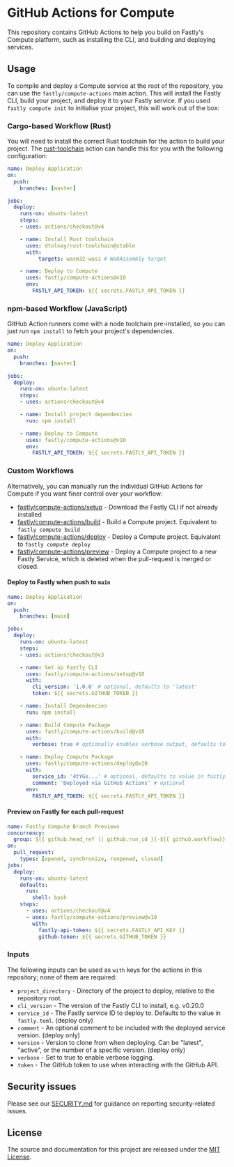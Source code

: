 # GitHub Actions for Compute

This repository contains GitHub Actions to help you build on Fastly's Compute platform, such as installing the CLI, and building and deploying services.

## Usage

To compile and deploy a Compute service at the root of the repository, you can use the `fastly/compute-actions` main action. This will install the Fastly CLI, build your project, and deploy it to your Fastly service. If you used `fastly compute init` to initialise your project, this will work out of the box:

### Cargo-based Workflow (Rust)

You will need to install the correct Rust toolchain for the action to build your project. The [rust-toolchain](https://github.com/marketplace/actions/rust-toolchain) action can handle this for you with the following configuration:

```yml
name: Deploy Application
on:
  push:
    branches: [master]

jobs:
  deploy:
    runs-on: ubuntu-latest
    steps:
    - uses: actions/checkout@v4

    - name: Install Rust toolchain
      uses: dtolnay/rust-toolchain@stable
      with:
          targets: wasm32-wasi # WebAssembly target

    - name: Deploy to Compute
      uses: fastly/compute-actions@v10
      env:
        FASTLY_API_TOKEN: ${{ secrets.FASTLY_API_TOKEN }}
```

### npm-based Workflow (JavaScript)

GitHub Action runners come with a node toolchain pre-installed, so you can just run `npm install` to fetch your project's dependencies.

```yml
name: Deploy Application
on:
  push:
    branches: [master]

jobs:
  deploy:
    runs-on: ubuntu-latest
    steps:
    - uses: actions/checkout@v4

    - name: Install project dependencies
      run: npm install

    - name: Deploy to Compute
      uses: fastly/compute-actions@v10
      env:
        FASTLY_API_TOKEN: ${{ secrets.FASTLY_API_TOKEN }}
```

### Custom Workflows

Alternatively, you can manually run the individual GitHub Actions for Compute if you want finer control over your workflow:

- [fastly/compute-actions/setup](setup/index.js) - Download the Fastly CLI if not already installed
- [fastly/compute-actions/build](build/index.js) - Build a Compute project. Equivalent to `fastly compute build`
- [fastly/compute-actions/deploy](deploy/index.js) - Deploy a Compute project. Equivalent to `fastly compute deploy`
- [fastly/compute-actions/preview](preview/action.yml) - Deploy a Compute project to a new Fastly Service, which is deleted when the pull-request is merged or closed.

#### Deploy to Fastly when push to `main`

```yml
name: Deploy Application
on:
  push:
    branches: [main]

jobs:
  deploy:
    runs-on: ubuntu-latest
    steps:
    - uses: actions/checkout@v3

    - name: Set up Fastly CLI
      uses: fastly/compute-actions/setup@v10
      with:
        cli_version: '1.0.0' # optional, defaults to 'latest'
        token: ${{ secrets.GITHUB_TOKEN }}

    - name: Install Dependencies
      run: npm install

    - name: Build Compute Package
      uses: fastly/compute-actions/build@v10
      with:
        verbose: true # optionally enables verbose output, defaults to false

    - name: Deploy Compute Package
      uses: fastly/compute-actions/deploy@v10
      with:
        service_id: '4tYGx...' # optional, defaults to value in fastly.toml
        comment: 'Deployed via GitHub Actions' # optional
      env:
        FASTLY_API_TOKEN: ${{ secrets.FASTLY_API_TOKEN }}
```

#### Preview on Fastly for each pull-request

```yml
name: Fastly Compute Branch Previews
concurrency:
  group: ${{ github.head_ref || github.run_id }}-${{ github.workflow}}
on:
  pull_request:
    types: [opened, synchronize, reopened, closed]
jobs:
  deploy:
    runs-on: ubuntu-latest
    defaults:
      run:
        shell: bash
    steps:
      - uses: actions/checkout@v4
      - uses: fastly/compute-actions/preview@v10
        with:
          fastly-api-token: ${{ secrets.FASTLY_API_KEY }}
          github-token: ${{ secrets.GITHUB_TOKEN }}
```

### Inputs

The following inputs can be used as `with` keys for the actions in this repository; none of them are required:

- `project_directory` - Directory of the project to deploy, relative to the repository root.
- `cli_version` - The version of the Fastly CLI to install, e.g. v0.20.0
- `service_id` - The Fastly service ID to deploy to. Defaults to the value in `fastly.toml`. (deploy only)
- `comment` - An optional comment to be included with the deployed service version. (deploy only)
- `version` - Version to clone from when deploying. Can be "latest", "active", or the number of a specific version. (deploy only)
- `verbose` - Set to true to enable verbose logging.
- `token` - The GitHub token to use when interacting with the GitHub API.

## Security issues

Please see our [SECURITY.md](SECURITY.md) for guidance on reporting security-related issues.

## License

The source and documentation for this project are released under the [MIT License](LICENSE).
